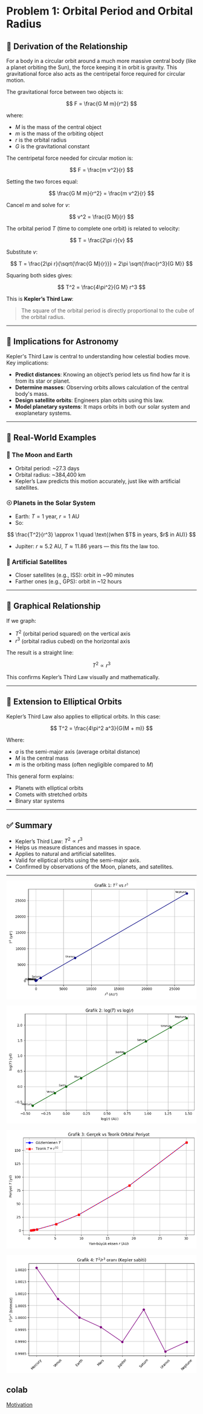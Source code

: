 # Problem 1: Orbital Period and Orbital Radius

## 🔹 Derivation of the Relationship

For a body in a circular orbit around a much more massive central body (like a planet orbiting the Sun), the force keeping it in orbit is gravity. This gravitational force also acts as the centripetal force required for circular motion.

The gravitational force between two objects is:

$$
F = \frac{G M m}{r^2}
$$

where:

- $M$ is the mass of the central object  
- $m$ is the mass of the orbiting object  
- $r$ is the orbital radius  
- $G$ is the gravitational constant  

The centripetal force needed for circular motion is:

$$
F = \frac{m v^2}{r}
$$

Setting the two forces equal:

$$
\frac{G M m}{r^2} = \frac{m v^2}{r}
$$

Cancel $m$ and solve for $v$:

$$
v^2 = \frac{G M}{r}
$$

The orbital period $T$ (time to complete one orbit) is related to velocity:

$$
T = \frac{2\pi r}{v}
$$

Substitute $v$:

$$
T = \frac{2\pi r}{\sqrt{\frac{G M}{r}}} = 2\pi \sqrt{\frac{r^3}{G M}}
$$

Squaring both sides gives:

$$
T^2 = \frac{4\pi^2}{G M} r^3
$$

This is **Kepler’s Third Law**:

> The square of the orbital period is directly proportional to the cube of the orbital radius.

---

## 🔹 Implications for Astronomy

Kepler's Third Law is central to understanding how celestial bodies move. Key implications:

- **Predict distances**: Knowing an object’s period lets us find how far it is from its star or planet.
- **Determine masses**: Observing orbits allows calculation of the central body's mass.
- **Design satellite orbits**: Engineers plan orbits using this law.
- **Model planetary systems**: It maps orbits in both our solar system and exoplanetary systems.

---

## 🔹 Real-World Examples

### 🌙 The Moon and Earth

- Orbital period: ~27.3 days  
- Orbital radius: ~384,400 km  
- Kepler’s Law predicts this motion accurately, just like with artificial satellites.

### ☉ Planets in the Solar System

- Earth: $T = 1$ year, $r = 1$ AU  
- So:

$$
\frac{T^2}{r^3} \approx 1 \quad \text{(when $T$ in years, $r$ in AU)}
$$

- Jupiter: $r \approx 5.2$ AU, $T \approx 11.86$ years — this fits the law too.

### 📡 Artificial Satellites

- Closer satellites (e.g., ISS): orbit in ~90 minutes  
- Farther ones (e.g., GPS): orbit in ~12 hours  

---

## 🔹 Graphical Relationship

If we graph:

- $T^2$ (orbital period squared) on the vertical axis  
- $r^3$ (orbital radius cubed) on the horizontal axis  

The result is a straight line:

$$
T^2 \propto r^3
$$

This confirms Kepler’s Third Law visually and mathematically.

---

## 🔹 Extension to Elliptical Orbits

Kepler’s Third Law also applies to elliptical orbits. In this case:

$$
T^2 = \frac{4\pi^2 a^3}{G(M + m)}
$$

Where:

- $a$ is the semi-major axis (average orbital distance)  
- $M$ is the central mass  
- $m$ is the orbiting mass (often negligible compared to $M$)  

This general form explains:

- Planets with elliptical orbits  
- Comets with stretched orbits  
- Binary star systems  

---

## ✅ Summary

- Kepler’s Third Law: $T^2 \propto r^3$
- Helps us measure distances and masses in space.
- Applies to natural and artificial satellites.
- Valid for elliptical orbits using the semi-major axis.
- Confirmed by observations of the Moon, planets, and satellites.
---

![alt text](image-6.png)

![alt text](image-7.png)

![alt text](image-8.png)

![alt text](image-9.png)

## colab
[Motivation](https://colab.research.google.com/drive/1OTi0Z9NLxY9Wy3mcVDjVYHTdeODk_6uS?usp=sharing)
